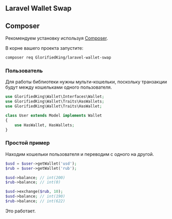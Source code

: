 ## Laravel Wallet Swap

## Composer

Рекомендуем установку используя [Composer](https://getcomposer.org/).

В корне вашего проекта запустите:

```bash
composer req GlorifiedKing/laravel-wallet-swap
```

### Пользователь
Для работы библиотеки нужны мульти-кошельки, 
поскольку транзакции будут между кошельками одного пользователя.

```php
use GlorifiedKing\Wallet\Interfaces\Wallet;
use GlorifiedKing\Wallet\Traits\HasWallets;
use GlorifiedKing\Wallet\Traits\HasWallet;

class User extends Model implements Wallet
{
    use HasWallet, HasWallets;
}
```

### Простой пример
Находим кошельки пользователя и переводим с одного на другой.

```php
$usd = $user->getWallet('usd');
$rub = $user->getWallet('rub');

$usd->balance; // int(200)
$rub->balance; // int(0)

$usd->exchange($rub, 10);
$usd->balance; // int(190)
$rub->balance; // int(622)
```

Это работает.

